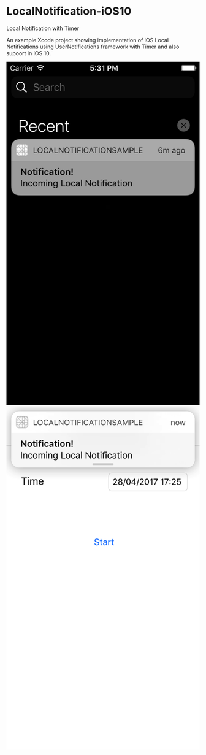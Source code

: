 # LocalNotification-iOS10
Local Notification with Timer

An example Xcode project showing implementation of iOS Local Notifications using UserNotifications framework with Timer and also supoort in iOS 10.

![N|Solid](https://github.com/VishalNandoriya/LocalNotification-iOS10/blob/master/Simulator%20Screen%20Shot%2028-Apr-2017%2C%205.31.35%20PM.png)
![N|Solid](https://github.com/VishalNandoriya/LocalNotification-iOS10/blob/master/Simulator%20Screen%20Shot%2028-Apr-2017%2C%205.25.01%20PM.png)
